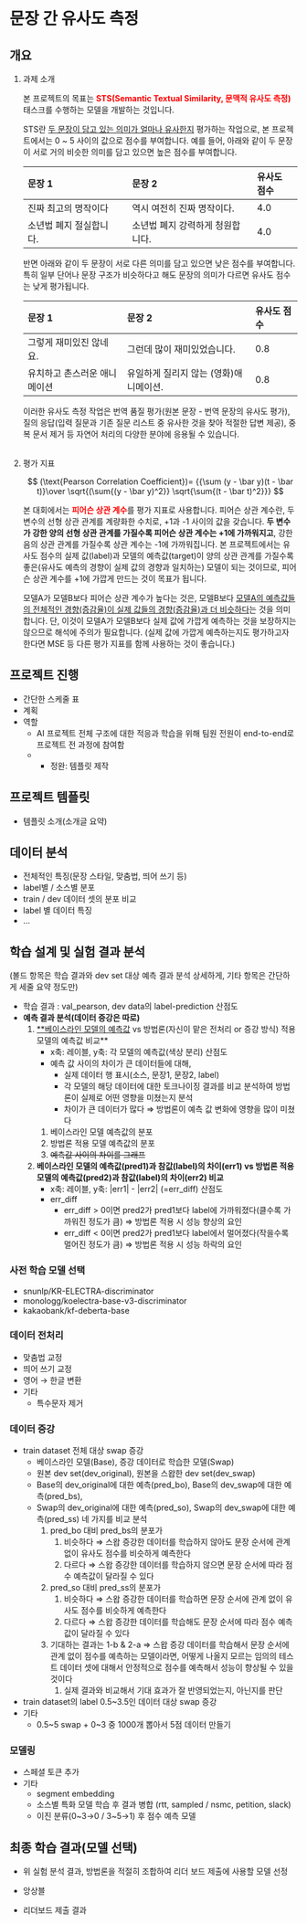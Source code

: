 # **문장 간 유사도 측정**

## 개요

1. 과제 소개

   본 프로젝트의 목표는 <span style="color:red; font-weight:bold">STS(Semantic Textual Similarity, 문맥적 유사도 측정)</span> 태스크를 수행하는 모델을 개발하는 것입니다.

   STS란 <U>두 문장이 담고 있는 의미가 얼마나 유사한지</U> 평가하는 작업으로, 본 프로젝트에서는 0 ~ 5 사이의 값으로 점수를 부여합니다. 예를 들어, 아래와 같이 두 문장이 서로 거의 비슷한 의미를 담고 있으면 높은 점수를 부여합니다.

    <div>

   | 문장 1                                                                                    | 문장 2                                                                                 | 유사도 점수 |
   | :---------------------------------------------------------------------------------------- | :------------------------------------------------------------------------------------- | :---------- |
   | 진짜 최고의 명작이다                                                                      | 역시 여전히 진짜 명작이다.                                                             | 4.0         |
   | 소년법 폐지 절실합니다.&nbsp;&nbsp;&nbsp;&nbsp;&nbsp;&nbsp;&nbsp;&nbsp;&nbsp;&nbsp;&nbsp; | 소년법 폐지 강력하게 청원합니다.&nbsp;&nbsp;&nbsp;&nbsp;&nbsp;&nbsp;&nbsp;&nbsp;&nbsp; | 4.0         |

    </div>

   반면 아래와 같이 두 문장이 서로 다른 의미를 담고 있으면 낮은 점수를 부여합니다. 특히 일부 단어나 문장 구조가 비슷하다고 해도 문장의 의미가 다르면 유사도 점수는 낮게 평가됩니다.

    <div>

   | 문장 1                       | 문장 2                                 | 유사도 점수 |
   | :--------------------------- | :------------------------------------- | :---------- |
   | 그렇게 재미있진 않네요.      | 그런데 많이 재미있었습니다.            | 0.8         |
   | 유치하고 촌스러운 애니메이션 | 유일하게 질리지 않는 (영화)애니메이션. | 0.8         |

    </div>

   이러한 유사도 측정 작업은 번역 품질 평가(원본 문장 - 번역 문장의 유사도 평가), 질의 응답(입력 질문과 기존 질문 리스트 중 유사한 것을 찾아 적절한 답변 제공), 중복 문서 제거 등 자연어 처리의 다양한 분야에 응용될 수 있습니다.
   <br><br>

2. 평가 지표

   $$
   (\text{Pearson Correlation Coefficient})= {{\sum (y - \bar y)(t - \bar t)}\over \sqrt{(\sum{(y - \bar y)^2}} \sqrt{\sum{(t - \bar t)^2}}}
   $$

   본 대회에서는 <span style="color:red; font-weight:bold">피어슨 상관 계수</span>를 평가 지표로 사용합니다. 피어슨 상관 계수란, 두 변수의 선형 상관 관계를 계량화한 수치로, +1과 -1 사이의 값을 갖습니다. **두 변수가 강한 양의 선형 상관 관계를 가질수록 피어슨 상관 계수는 +1에 가까워지고**, 강한 음의 상관 관계를 가질수록 상관 계수는 -1에 가까워집니다. 본 프로젝트에서는 유사도 점수의 실제 값(label)과 모델의 예측값(target)이 양의 상관 관계를 가질수록 좋은(유사도 예측의 경향이 실제 값의 경향과 일치하는) 모델이 되는 것이므로, 피어슨 상관 계수를 +1에 가깝게 만드는 것이 목표가 됩니다.

   모델A가 모델B보다 피어슨 상관 계수가 높다는 것은, 모델B보다 <U>모델A의 예측값들의 전체적인 경향(증감율)이 실제 값들의 경향(증감율)과 더 비슷하다</U>는 것을 의미합니다. 단, 이것이 모델A가 모델B보다 실제 값에 가깝게 예측하는 것을 보장하지는 않으므로 해석에 주의가 필요합니다. (실제 값에 가깝게 예측하는지도 평가하고자 한다면 MSE 등 다른 평가 지표를 함께 사용하는 것이 좋습니다.)

## 프로젝트 진행

- 간단한 스케줄 표
- 계획
- 역할
  - AI 프로젝트 전체 구조에 대한 적응과 학습을 위해 팀원 전원이 end-to-end로 프로젝트 전 과정에 참여함
  - - 정완: 템플릿 제작

## 프로젝트 템플릿

- 템플릿 소개(소개글 요약)

## 데이터 분석

- 전체적인 특징(문장 스타일, 맞춤법, 띄어 쓰기 등)
- label별 / 소스별 분포
- train / dev 데이터 셋의 분포 비교
- label 별 데이터 특징
- …

## 학습 설계 및 실험 결과 분석

(볼드 항목은 학습 결과와 dev set 대상 예측 결과 분석 상세하게, 기타 항목은 간단하게 세줄 요약 정도만)

- 학습 결과 : val_pearson, dev data의 label-prediction 산점도
- **예측 결과 분석(데이터 증강은 따로)**
  1. [\*\*베이스라인 모델의 예측값](https://www.notion.so/Baseline-a313bf8efe7449c4b5e69643bcb5c4bf?pvs=21) vs 방법론(자신이 맡은 전처리 or 증강 방식) 적용 모델의 예측값 비교\*\*
     - x축: 레이블, y축: 각 모델의 예측값(색상 분리) 산점도
     - 예측 값 사이의 차이가 큰 데이터들에 대해,
       - 실제 데이터 행 표시(소스, 문장1, 문장2, label)
       - 각 모델의 해당 데이터에 대한 토크나이징 결과를 비교 분석하여 방법론이 실제로 어떤 영향을 미쳤는지 분석
       - 차이가 큰 데이터가 많다 ⇒ 방법론이 예측 값 변화에 영향을 많이 미쳤다
     1. 베이스라인 모델 예측값의 분포
     2. 방법론 적용 모델 예측값의 분포
     3. ~~예측값 사이의 차이를 그래프~~
  2. **베이스라인 모델의 예측값(pred1)과 참값(label)의 차이(err1) vs 방법론 적용 모델의 예측값(pred2)과 참값(label)의 차이(err2) 비교**
     - x축: 레이블, y축: |err1| - |err2| (=err_diff) 산점도
     - err_diff
       - err_diff > 0이면 pred2가 pred1보다 label에 가까워졌다(클수록 가까워진 정도가 큼) ⇒ 방법론 적용 시 성능 향상의 요인
       - err_diff < 0이면 pred2가 pred1보다 label에서 멀어졌다(작을수록 멀어진 정도가 큼) ⇒ 방법론 적용 시 성능 하락의 요인

### 사전 학습 모델 선택

- snunlp/KR-ELECTRA-discriminator
- monologg/koelectra-base-v3-discriminator
- kakaobank/kf-deberta-base

### 데이터 전처리

- 맞춤법 교정
- 띄어 쓰기 교정
- 영어 → 한글 변환
- 기타
  - 특수문자 제거

### 데이터 증강

- train dataset 전체 대상 swap 증강
  - 베이스라인 모델(Base), 증강 데이터로 학습한 모델(Swap)
  - 원본 dev set(dev_original), 원본을 스왑한 dev set(dev_swap)
  - Base의 dev_original에 대한 예측(pred_bo), Base의 dev_swap에 대한 예측(pred_bs),
  - Swap의 dev_original에 대한 예측(pred_so), Swap의 dev_swap에 대한 예측(pred_ss) 네 가지를 비교 분석
    1. pred_bo 대비 pred_bs의 분포가
       1. 비슷하다 ⇒ 스왑 증강한 데이터를 학습하지 않아도 문장 순서에 관계 없이 유사도 점수를 비슷하게 예측한다
       2. 다르다 ⇒ 스왑 증강한 데이터를 학습하지 않으면 문장 순서에 따라 점수 예측값이 달라질 수 있다
    2. pred_so 대비 pred_ss의 분포가
       1. 비슷하다 ⇒ 스왑 증강한 데이터를 학습하면 문장 순서에 관계 없이 유사도 점수를 비슷하게 예측한다
       2. 다르다 ⇒ 스왑 증강한 데이터를 학습해도 문장 순서에 따라 점수 예측값이 달라질 수 있다
    3. 기대하는 결과는 1-b & 2-a ⇒ 스왑 증강 데이터를 학습해서 문장 순서에 관계 없이 점수를 예측하는 모델이라면, 어떻게 나올지 모르는 임의의 테스트 데이터 셋에 대해서 안정적으로 점수를 예측해서 성능이 향상될 수 있을 것이다
       1. 실제 결과와 비교해서 기대 효과가 잘 반영되었는지, 아닌지를 판단
- train dataset의 label 0.5~3.5인 데이터 대상 swap 증강
- 기타
  - 0.5~5 swap + 0~3 중 1000개 뽑아서 5점 데이터 만들기

### 모델링

- 스페셜 토큰 추가
- 기타
  - segment embedding
  - 소스별 특화 모델 학습 후 결과 병합 (rtt, sampled / nsmc, petition, slack)
  - 이진 분류(0~3→0 / 3~5→1) 후 점수 예측 모델

## 최종 학습 결과(모델 선택)

- 위 실험 분석 결과, 방법론을 적절히 조합하여 리더 보드 제출에 사용할 모델 선정

- 앙상블

- 리더보드 제출 결과
